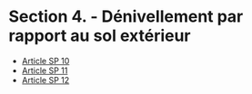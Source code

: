 # Section 4. - Dénivellement par rapport au sol extérieur

- [Article SP 10](article-sp-10.md)
- [Article SP 11](article-sp-11.md)
- [Article SP 12](article-sp-12.md)
